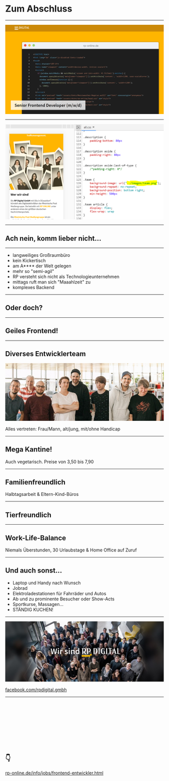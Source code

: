 
# Zum Abschluss

---

![Stellenanzeige bei der RP](assets/job-offering.png)

---

![Beispiel für den Bedarf](assets/png-fail.png)

---

## Ach nein, komm lieber nicht…

---

* langweiliges Großraumbüro 
* kein Kickertisch
* am A**** der Welt gelegen
* mehr so "semi-agil"
* RP versteht sich nicht als Technologieunternehmen
* mittags ruft man sich "Maaahlzeit" zu
* komplexes Backend

---

## Oder doch?

---

## Geiles Frontend!

---

## Diverses Entwicklerteam

![Team](assets/team.jpg)

Alles vertreten: Frau/Mann, alt/jung, mit/ohne Handicap

---

## Mega Kantine!

<!-- .slide: data-background="assets/aktionsmenu-teller.jpg" -->

Auch vegetarisch. Preise von 3,50 bis 7,90

---

<!-- .slide: data-background="assets/familienfreundlich.jpg" -->

## Familienfreundlich

Halbtagsarbeit & Eltern-Kind-Büros

---

<!-- .slide: data-background="assets/lamm.jpg" -->

## Tierfreundlich

---

<!-- .slide: data-background="assets/campus-park.jpg" -->

## Work-Life-Balance

Niemals Überstunden, 30 Urlaubstage & Home Office auf Zuruf

---

## Und auch sonst…

* Laptop und Handy nach Wunsch
* Jobrad
* Elektroladestationen für Fahrräder und Autos
* Ab und zu prominente Besucher oder Show-Acts
* Sportkurse, Massagen…
* STÄNDIG KUCHEN!

---

![Wir sind RP Digital](assets/we-are-rp-digital.jpg)

[facebook.com/rpdigital.gmbh](https://www.facebook.com/rpdigital.gmbh/)

---

<!-- .slide: data-background="assets/golden-bokeh.jpg" -->

<br>
<br>
<br>
<br>
<br>
<br>
<br>
<br>

## 👇

[rp-online.de/info/jobs/frontend-entwickler.html](https://rp-online.de/info/jobs/frontend-entwickler.html)

